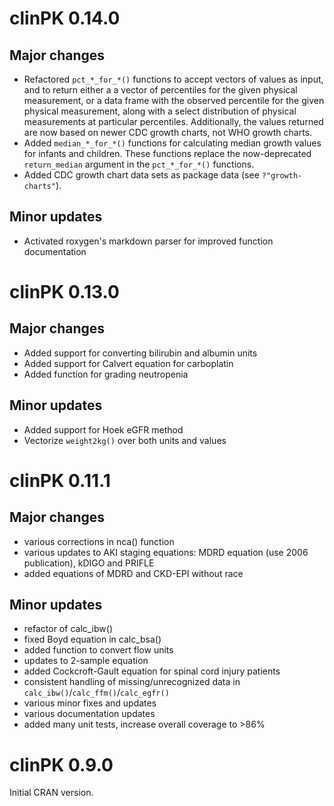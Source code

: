 # clinPK 0.14.0

## Major changes
- Refactored `pct_*_for_*()` functions to accept vectors of values as input, and to return either a a vector of percentiles for the given physical measurement, or a data frame with the observed percentile for the given physical measurement, along with a select distribution of physical measurements at particular percentiles. Additionally, the values returned are now based on newer CDC growth charts, not WHO growth charts.
- Added `median_*_for_*()` functions for calculating median growth values for infants and children. These functions replace the now-deprecated `return_median` argument in the `pct_*_for_*()` functions.
- Added CDC growth chart data sets as package data (see `?"growth-charts"`).

## Minor updates
- Activated roxygen's markdown parser for improved function documentation

# clinPK 0.13.0

## Major changes
- Added support for converting bilirubin and albumin units
- Added support for Calvert equation for carboplatin
- Added function for grading neutropenia

## Minor updates
- Added support for Hoek eGFR method
- Vectorize `weight2kg()` over both units and values

# clinPK 0.11.1

## Major changes
- various corrections in nca() function
- various updates to AKI staging equations: MDRD equation (use 2006 publication), kDIGO and PRIFLE
- added equations of MDRD and CKD-EPI without race

## Minor updates
- refactor of calc_ibw()
- fixed Boyd equation in calc_bsa()
- added function to convert flow units
- updates to 2-sample equation
- added Cockcroft-Gault equation for spinal cord injury patients
- consistent handling of missing/unrecognized data in `calc_ibw()`/`calc_ffm()`/`calc_egfr()`
- various minor fixes and updates
- various documentation updates
- added many unit tests, increase overall coverage to >86%

# clinPK 0.9.0

Initial CRAN version.
